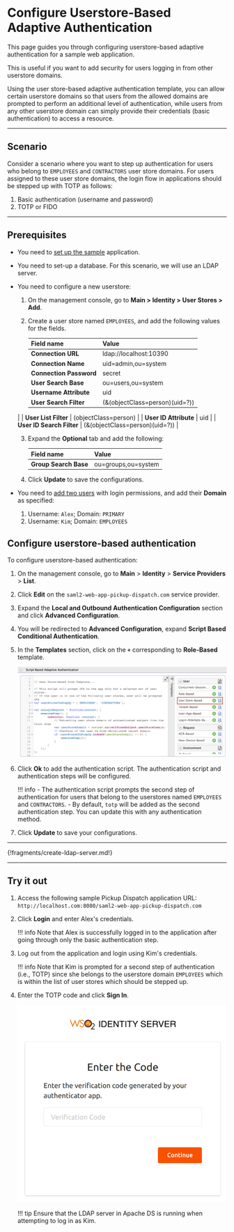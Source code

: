 # Configure Userstore-Based Adaptive Authentication

This page guides you through configuring userstore-based adaptive authentication for a sample web application.

This is useful if you want to add security for users logging in from other userstore domains.

Using the user store-based adaptive authentication template, you can allow certain userstore domains so that users from the allowed domains are prompted to perform an additional level of authentication, while users from any other userstore domain can simply provide their credentials (basic authentication) to access a resource.

----

## Scenario

Consider a scenario where you want to step up authentication for users who belong to `EMPLOYEES` and `CONTRACTORS` user store domains. For users assigned to these user store domains, the login flow in applications should be stepped up with TOTP as follows:  

1. Basic authentication (username and password)
2. TOTP or FIDO

----

## Prerequisites

- You need to [set up the sample](../../adaptive-auth/adaptive-auth-overview/#set-up-the-sample) application.
- You need to set-up a database. For this scenario, we will use an LDAP server.
- You need to configure a new userstore:
    1. On the management console, go to **Main > Identity > User Stores > Add**.
    2. Create a user store named `EMPLOYEES`, and add the following values for the fields.

        | Field name    | Value |
        |---------------|-------|
        | **Connection URL**    | ldap://localhost:10390    |
        | **Connection Name**   | uid=admin,ou=system   |
        | **Connection Password**   | secret    |
        | **User Search Base**  | ou=users,ou=system    |
        | **Username Attribute**    | uid   |
        | **User Search Filter**    | (&(objectClass=person)(uid=?))
    |
        | **User List Filter**  | (objectClass=person)
    |
        | **User ID Attribute** | uid   |
        | **User ID Search Filter** | (&(objectClass=person)(uid=?))    |

    3. Expand the **Optional** tab and add the following:

        | Field name    | Value |
        |---------------|-------|
        | **Group Search Base**    | ou=groups,ou=system    |

    4. Click **Update** to save the configurations.

- You need to [add two users](../identity-lifecycles/admin-creation-workflow/) with login permissions, and add their **Domain** as specified:

    1. Username: `Alex`; Domain: `PRIMARY`
    2. Username: `Kim`; Domain: `EMPLOYEES`


## Configure userstore-based authentication

To configure userstore-based authentication:

1. On the management console, go to **Main** > **Identity** > **Service Providers** > **List**.

2. Click **Edit** on the `saml2-web-app-pickup-dispatch.com` service provider.

3. Expand the **Local and Outbound Authentication Configuration** section and click **Advanced Configuration**.

4. You will be redirected to **Advanced Configuration**, expand **Script Based Conditional Authentication**.

5. In the **Templates** section, click on the **`+`** corresponding to **Role-Based** template.

    ![Userstore based authentication template](../../assets/img/samples/user-store-based-template.png)

6. Click **Ok** to add the authentication script. The authentication script and authentication steps will be configured.

    !!! info
        - The authentication script prompts the second step of authentication for users that belong to the userstores named `EMPLOYEES` and `CONTRACTORS`.
        - By default, `totp` will be added as the second authentication step. You can update this with any authentication method.

7. Click **Update** to save your configurations.

----

{!fragments/create-ldap-server.md!}

----

## Try it out

1. Access the following sample Pickup Dispatch application URL: `http://localhost.com:8080/saml2-web-app-pickup-dispatch.com`

2. Click **Login** and enter Alex's credentials.

    !!! info
        Note that Alex is successfully logged in to the application after going through only the basic authentication step.

3. Log out from the application and login using Kim's credentials. 

    !!! info
        Note that Kim is prompted for a second step of authentication (i.e., TOTP) since she belongs to the userstore domain `EMPLOYEES` which is within the list of user stores which should be stepped up.  

4. Enter the TOTP code and click **Sign In**.  

    ![TOTP verification](../../assets/img/samples/totp-code-verification.png)  

    !!! tip
        Ensure that the LDAP server in Apache DS is running when attempting to log in as Kim.
